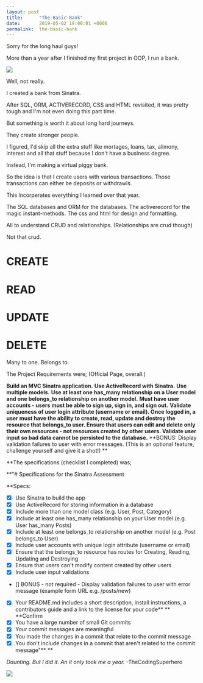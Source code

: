 ```yaml
---
layout: post
title:      "The-Basic-Bank"
date:       2019-05-02 19:00:01 +0000
permalink:  the-basic-bank
---
```


Sorry for the long haul guys!

More than a year after I finished my first project in OOP, I run a bank.

![](https://encrypted-tbn0.gstatic.com/images?q=tbn:ANd9GcSug_F33rDr62skhMBBSwcPB0H56QO6ViXJ8QYmrkhLexoEDYfq)

Well, not really.

I created a bank from Sinatra.

After SQL, ORM, ACTIVERECORD, CSS and HTML revisited, it was pretty tough and I'm not even doing this part time.

But something is worth it about long hard journeys.

They create stronger people.

I figured, I'd skip all the extra stuff like mortages, loans, tax, alimony, interest and all that stuff because I don't have a business degree.

Instead, I'm making a virtual piggy bank.

So the idea is that I create users with various transactions. Those transactions can either be deposits or withdrawls. 

This incorperates everything I learned over that year.

The SQL databases and ORM for the databases.
The activerecord for the magic instant-methods.
The css and html for design and formatting.

All to understand CRUD and relationships. (Relationships are crud though)

Not that crud.
# 
# CREATE
# READ
# UPDATE
# DELETE
 
Many to one. Belongs to.


The Project Requirements were; (Official Page, overall.)

**Build an MVC Sinatra application.**
**Use ActiveRecord with Sinatra.**
**Use multiple models.**
**Use at least one has_many relationship on a User model and one belongs_to relationship on another model.**
**Must have user accounts - users must be able to sign up, sign in, and sign out.**
**Validate uniqueness of user login attribute (username or email).
Once logged in, a user must have the ability to create, read, update and destroy the resource that belongs_to user.
Ensure that users can edit and delete only their own resources - not resources created by other users.
Validate user input so bad data cannot be persisted to the database.**
**BONUS: Display validation failures to user with error messages. (This is an optional feature, challenge yourself and give it a shot!)
**


**The specifications (checklist I completed) was;

**"# Specifications for the Sinatra Assessment

**Specs:
- [x] Use Sinatra to build the app
- [X] Use ActiveRecord for storing information in a database
- [X] Include more than one model class (e.g. User, Post, Category)
- [X] Include at least one has_many relationship on your User model (e.g. User has_many Posts)
- [X] Include at least one belongs_to relationship on another model (e.g. Post belongs_to User)
- [X] Include user accounts with unique login attribute (username or email)
- [X] Ensure that the belongs_to resource has routes for Creating, Reading, Updating and Destroying
- [X] Ensure that users can't modify content created by other users
- [X] Include user input validations
- [] BONUS - not required - Display validation failures to user with error message (example form URL e.g. /posts/new)
- [X] Your README.md includes a short description, install instructions, a contributors guide and a link to the license for your code**
**
**Confirm
- [X] You have a large number of small Git commits
- [X] Your commit messages are meaningful
- [X] You made the changes in a commit that relate to the commit message
- [X] You don't include changes in a commit that aren't related to the commit message"**
**

*Daunting. But I did it. An it only took me a year.*
-TheCodingSuperhero

![](https://media1.giphy.com/media/8vQXZ7P6D9QCOmHDD0/giphy.gifhttp://)


